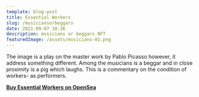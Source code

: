 ```yaml
---
template: blog-post
title: Essential Workers
slug: /musiciansorbeggars
date: 2021-09-07 18:36
description: musicians or beggars NFT
featuredImage: /assets/musicians-01.png
---
```

The image is a play on the master work by Pablo Picasso however, it address something different. Among the musicians is a beggar and in close proximity is a pig which laughs. This is a commentary on the condition of workers- as performers. 

**[Buy Essential Workers on OpenSea](https://opensea.io/assets/0x495f947276749ce646f68ac8c248420045cb7b5e/75511496996509083340559006059282024395904634734945582606826898907350400237569)**